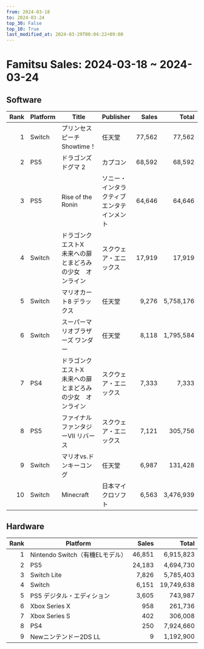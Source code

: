 ```yaml
---
from: 2024-03-18
to: 2024-03-24
top_30: False
top_10: True
last_modified_at: 2024-03-29T00:04:22+09:00
---
```

# Famitsu Sales: 2024-03-18 ~ 2024-03-24
## Software
| Rank | Platform | Title | Publisher | Sales | Total | Rate | New |
| -: | -- | -- | -- | -: | -: | -: | -- |
| 1 | Switch | プリンセスピーチ Showtime！ | 任天堂 | 77,562 | 77,562 |  | **New** |
| 2 | PS5 | ドラゴンズドグマ 2 | カプコン | 68,592 | 68,592 |  | **New** |
| 3 | PS5 | Rise of the Ronin | ソニー・インタラクティブエンタテインメント | 64,646 | 64,646 |  | **New** |
| 4 | Switch | ドラゴンクエストX　未来への扉とまどろみの少女　オンライン | スクウェア・エニックス | 17,919 | 17,919 |  | **New** |
| 5 | Switch | マリオカート8 デラックス | 任天堂 | 9,276 | 5,758,176 |  |  |
| 6 | Switch | スーパーマリオブラザーズ ワンダー | 任天堂 | 8,118 | 1,795,584 |  |  |
| 7 | PS4 | ドラゴンクエストX　未来への扉とまどろみの少女　オンライン | スクウェア・エニックス | 7,333 | 7,333 |  | **New** |
| 8 | PS5 | ファイナルファンタジーVII リバース | スクウェア・エニックス | 7,121 | 305,756 |  |  |
| 9 | Switch | マリオvs.ドンキーコング | 任天堂 | 6,987 | 131,428 |  |  |
| 10 | Switch | Minecraft | 日本マイクロソフト | 6,563 | 3,476,939 |  |  |

## Hardware
| Rank | Platform | Sales | Total |
| -: | -- | -: | -: |
| 1 | Nintendo Switch（有機ELモデル） | 46,851 | 6,915,823 |
| 2 | PS5 | 24,183 | 4,694,730 |
| 3 | Switch Lite | 7,826 | 5,785,403 |
| 4 | Switch | 6,151 | 19,749,638 |
| 5 | PS5 デジタル・エディション | 3,605 | 743,987 |
| 6 | Xbox Series X | 958 | 261,736 |
| 7 | Xbox Series S | 402 | 306,008 |
| 8 | PS4 | 250 | 7,924,660 |
| 9 | Newニンテンドー2DS LL | 9 | 1,192,900 |